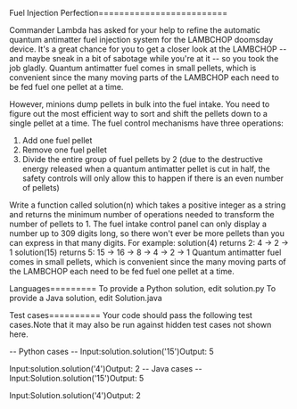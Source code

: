 Fuel Injection Perfection=========================

Commander Lambda has asked for your help to refine the automatic quantum antimatter fuel injection system for the LAMBCHOP doomsday device. 
It's a great chance for you to get a closer look at the LAMBCHOP -- and maybe sneak in a bit of sabotage while you're at it -- so you took the job gladly. 
Quantum antimatter fuel comes in small pellets, which is convenient since the many moving parts of the LAMBCHOP each need to be fed fuel one pellet at a time. 

However, minions dump pellets in bulk into the fuel intake. You need to figure out the most efficient way to sort and shift the pellets down to a single pellet at a time. 
The fuel control mechanisms have three operations: 
1) Add one fuel pellet
2) Remove one fuel pellet
3) Divide the entire group of fuel pellets by 2 (due to the destructive energy released when a quantum antimatter pellet is cut in half, the safety controls will only allow this to happen if there is an even number of pellets)

Write a function called solution(n) which takes a positive integer as a string and returns the minimum number of operations needed to transform the number of pellets to 1. 
The fuel intake control panel can only display a number up to 309 digits long, so there won't ever be more pellets than you can express in that many digits.
For example:
solution(4) returns 2: 4 -> 2 -> 1
solution(15) returns 5: 15 -> 16 -> 8 -> 4 -> 2 -> 1
Quantum antimatter fuel comes in small pellets, which is convenient since the many moving parts of the LAMBCHOP each need to be fed fuel one pellet at a time. 

Languages=========
To provide a Python solution, edit solution.py
To provide a Java solution, edit Solution.java

Test cases==========
Your code should pass the following test cases.Note that it may also be run against hidden test cases not shown here.

-- Python cases --
Input:solution.solution('15')Output:    5

Input:solution.solution('4')Output:    2
-- Java cases --
Input:Solution.solution('15')Output:    5

Input:Solution.solution('4')Output:    2
